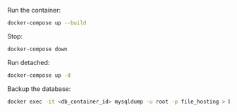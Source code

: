 
Run the container:
```bash
docker-compose up --build
```

Stop:
```bash
docker-compose down
```

Run detached:
```bash
docker-compose up -d
```

Backup the database:
```bash
docker exec -it <db_container_id> mysqldump -u root -p file_hosting > backup.sql
```